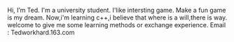 Hi, I’m Ted.
I'm a university student.
I'like intersting game.
Make a fun game is my dream.
Now,i'm learning c++,i believe that where is a will,there is way.
welcome to give me some learning methods or exchange experience.
Email : Tedworkhard.163.com
 


<!---
Benliststruct/Benliststruct is a ✨ special ✨ repository because its `README.md` (this file) appears on your GitHub profile.
You can click the Preview link to take a look at your changes.
--->
 
